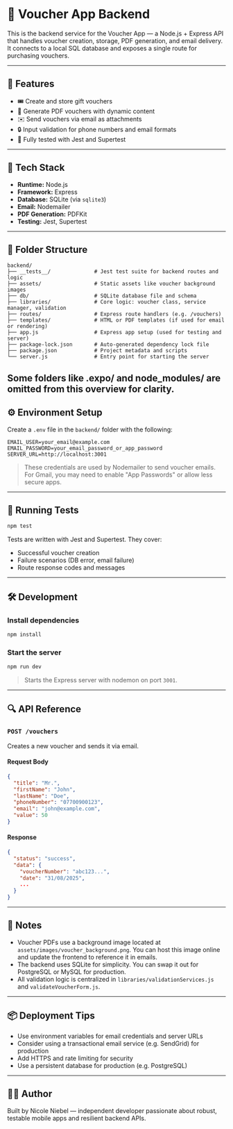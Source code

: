 
# 🎯 Voucher App Backend

This is the backend service for the Voucher App — a Node.js + Express API that handles voucher creation, storage, PDF generation, and email delivery. It connects to a local SQL database and exposes a single route for purchasing vouchers.

---

## 🚀 Features

- 🎟️ Create and store gift vouchers
- 📄 Generate PDF vouchers with dynamic content
- ✉️ Send vouchers via email as attachments
- 🔒 Input validation for phone numbers and email formats
- 🧪 Fully tested with Jest and Supertest

---

## 🧱 Tech Stack

- **Runtime:** Node.js
- **Framework:** Express
- **Database:** SQLite (via `sqlite3`)
- **Email:** Nodemailer
- **PDF Generation:** PDFKit
- **Testing:** Jest, Supertest

---

## 📁 Folder Structure

```
backend/
├── __tests__/              # Jest test suite for backend routes and logic
├── assets/                 # Static assets like voucher background images
├── db/                     # SQLite database file and schema
├── libraries/              # Core logic: voucher class, service manager, validation
├── routes/                 # Express route handlers (e.g. /vouchers)
├── templates/              # HTML or PDF templates (if used for email or rendering)
├── app.js                  # Express app setup (used for testing and server)
├── package-lock.json       # Auto-generated dependency lock file
├── package.json            # Project metadata and scripts
└── server.js               # Entry point for starting the server
```
Some folders like .expo/ and node_modules/ are omitted from this overview for clarity.
---

## ⚙️ Environment Setup

Create a `.env` file in the `backend/` folder with the following:

```env
EMAIL_USER=your_email@example.com
EMAIL_PASSWORD=your_email_password_or_app_password
SERVER_URL=http://localhost:3001
```

> These credentials are used by Nodemailer to send voucher emails. For Gmail, you may need to enable "App Passwords" or allow less secure apps.

---

## 🧪 Running Tests

```bash
npm test
```

Tests are written with Jest and Supertest. They cover:

- Successful voucher creation
- Failure scenarios (DB error, email failure)
- Route response codes and messages

---

## 🛠️ Development

### Install dependencies

```bash
npm install
```

### Start the server

```bash
npm run dev
```

> Starts the Express server with nodemon on port `3001`.

---

## 🔍 API Reference

### `POST /vouchers`

Creates a new voucher and sends it via email.

#### Request Body

```json
{
  "title": "Mr.",
  "firstName": "John",
  "lastName": "Doe",
  "phoneNumber": "07700900123",
  "email": "john@example.com",
  "value": 50
}
```

#### Response

```json
{
  "status": "success",
  "data": {
    "voucherNumber": "abc123...",
    "date": "31/08/2025",
    ...
  }
}
```

---

## 🧾 Notes

- Voucher PDFs use a background image located at `assets/images/voucher_background.png`. You can host this image online and update the frontend to reference it in emails.
- The backend uses SQLite for simplicity. You can swap it out for PostgreSQL or MySQL for production.
- All validation logic is centralized in `libraries/validationServices.js` and `validateVoucherForm.js`.

---

## 📦 Deployment Tips

- Use environment variables for email credentials and server URLs
- Consider using a transactional email service (e.g. SendGrid) for production
- Add HTTPS and rate limiting for security
- Use a persistent database for production (e.g. PostgreSQL)

---

## 👩‍🔧 Author

Built by Nicole Niebel — independent developer passionate about robust, testable mobile apps and resilient backend APIs.